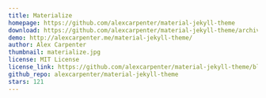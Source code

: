```yaml
---
title: Materialize
homepage: https://github.com/alexcarpenter/material-jekyll-theme
download: https://github.com/alexcarpenter/material-jekyll-theme/archive/gh-pages.zip
demo: http://alexcarpenter.me/material-jekyll-theme/
author: Alex Carpenter
thumbnail: materialize.jpg
license: MIT License
license_link: https://github.com/alexcarpenter/material-jekyll-theme/blob/gh-pages/LICENSE
github_repo: alexcarpenter/material-jekyll-theme
stars: 121
---
```

